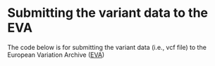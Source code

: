 # Submitting the variant data to the EVA
The code below is for submitting the variant data (i.e., vcf file) to the European Variation Archive ([EVA](https://www.ebi.ac.uk/eva/))
